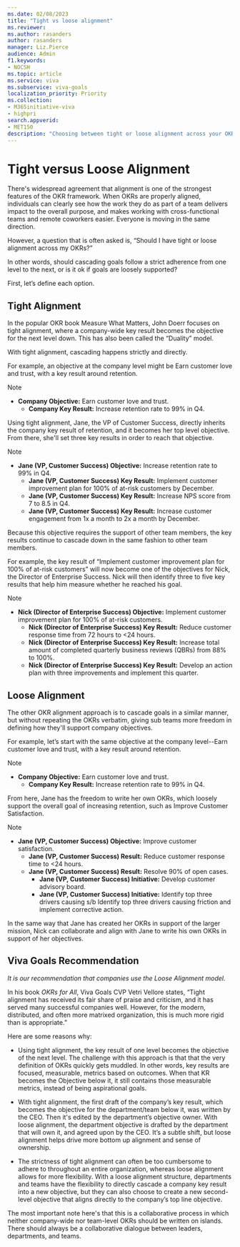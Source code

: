 ```yaml
---
ms.date: 02/08/2023
title: "Tight vs loose alignment"
ms.reviewer: 
ms.author: rasanders
author: rasanders
manager: Liz.Pierce
audience: Admin
f1.keywords:
- NOCSH
ms.topic: article
ms.service: viva
ms.subservice: viva-goals
localization_priority: Priority
ms.collection:  
- M365initiative-viva
- highpri
search.appverid:
- MET150
description: "Choosing between tight or loose alignment across your OKRs."
---
```


# Tight versus Loose Alignment

There's widespread agreement that alignment is one of the strongest features of the OKR framework. When OKRs are properly aligned, individuals can clearly see how the work they do as part of a team delivers impact to the overall purpose, and makes working with cross-functional teams and remote coworkers easier. Everyone is moving in the same direction. 

However, a question that is often asked is, “Should I have tight or loose alignment across my OKRs?”  

In other words, should cascading goals follow a strict adherence from one level to the next, or is it ok if goals are loosely supported? 

First, let’s define each option. 

## Tight Alignment

In the popular OKR book Measure What Matters, John Doerr focuses on tight alignment, where a company-wide key result becomes the objective for the next level down. This has also been called the “Duality” model. 

With tight alignment, cascading happens strictly and directly.  

For example, an objective at the company level might be Earn customer love and trust, with a key result around retention. 

> [!NOTE]
> - **Company Objective:** Earn customer love and trust.  
>     - **Company Key Result:** Increase retention rate to 99% in Q4.  

Using tight alignment, Jane, the VP of Customer Success, directly inherits the company key result of retention, and it becomes her top level objective. From there, she'll set three key results in order to reach that objective. 

> [!NOTE]
> - **Jane (VP, Customer Success) Objective:** Increase retention rate to 99% in Q4.  
>     - **Jane (VP, Customer Success) Key Result:** Implement customer improvement plan for 100% of at-risk customers by December. 
>     - **Jane (VP, Customer Success) Key Result:** Increase NPS score from 7 to 8.5 in Q4. 
>     - **Jane (VP, Customer Success) Key Result:** Increase customer engagement from 1x a month to 2x a month by December. 

Because this objective requires the support of other team members, the key results continue to cascade down in the same fashion to other team members. 

For example, the key result of “Implement customer improvement plan for 100% of at-risk customers” will now become one of the objectives for Nick, the Director of Enterprise Success. Nick will then identify three to five key results that help him measure whether he reached his goal. 

> [!NOTE]
> - **Nick (Director of Enterprise Success) Objective:** Implement customer improvement plan for 100% of at-risk customers. 
>     - **Nick (Director of Enterprise Success) Key Result:** Reduce customer response time from 72 hours to <24 hours. 
>     - **Nick (Director of Enterprise Success) Key Result:** Increase total amount of completed quarterly business reviews (QBRs) from 88% to 100%. 
>     - **Nick (Director of Enterprise Success) Key Result:** Develop an action plan with three improvements and implement this quarter.  

## Loose Alignment

The other OKR alignment approach is to cascade goals in a similar manner, but without repeating the OKRs verbatim, giving sub teams more freedom in defining how they'll support company objectives.  

For example, let’s start with the same objective at the company level--Earn customer love and trust, with a key result around retention. 

> [!NOTE]
> - **Company Objective:** Earn customer love and trust.  
>     - **Company Key Result:** Increase retention rate to 99% in Q4. 

From here, Jane has the freedom to write her own OKRs, which loosely support the overall goal of increasing retention, such as Improve Customer Satisfaction. 

> [!NOTE]
> - **Jane (VP, Customer Success) Objective:** Improve customer satisfaction.  
>     - **Jane (VP, Customer Success) Result:** Reduce customer response time to <24 hours. 
>     - **Jane (VP, Customer Success) Result:** Resolve 90% of open cases. 
>         - **Jane (VP, Customer Success) Initiative:** Develop customer advisory board. 
>         - **Jane (VP, Customer Success) Initiative:** Identify top three drivers causing s/b Identify top three drivers causing friction and implement corrective action. 

In the same way that Jane has created her OKRs in support of the larger mission, Nick can collaborate and align with Jane to write his own OKRs in support of her objectives. 

## Viva Goals Recommendation

*It is our recommendation that companies use the Loose Alignment model.*

In his book *OKRs for All*, Viva Goals CVP Vetri Vellore states, “Tight alignment has received its fair share of praise and criticism, and it has served many successful companies well. However, for the modern, distributed, and often more matrixed organization, this is much more rigid than is appropriate.” 

Here are some reasons why:

- Using tight alignment, the key result of one level becomes the objective of the next level. The challenge with this approach is that that the very definition of OKRs quickly gets muddled. In other words, key results are focused, measurable, metrics based on outcomes. When that KR becomes the Objective below it, it still contains those measurable metrics, instead of being aspirational goals. 

- With tight alignment, the first draft of the company’s key result, which becomes the objective for the department/team below it, was written by the CEO. Then it's edited by the department’s objective owner. With loose alignment, the department objective is drafted by the department that will own it, and agreed upon by the CEO. It’s a subtle shift, but loose alignment helps drive more bottom up alignment and sense of ownership. 

- The strictness of tight alignment can often be too cumbersome to adhere to throughout an entire organization, whereas loose alignment allows for more flexibility. With a loose alignment structure, departments and teams have the flexibility to directly cascade a company key result into a new objective, but they can also choose to create a new second-level objective that aligns directly to the company’s top line objective. 

The most important note here's that this is a collaborative process in which neither company-wide nor team-level OKRs should be written on islands. There should always be a collaborative dialogue between leaders, departments, and teams. 
